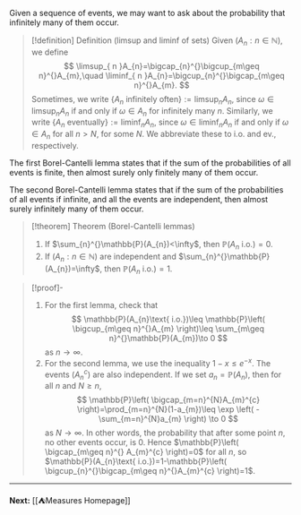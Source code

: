 Given a sequence of events, we may want to ask about the probability that infinitely many of them occur.

> [!definition] Definition (limsup and liminf of sets)
> Given $(A_{n}:n\in \mathbb{N})$, we define
> $$
> \limsup_{ n }A_{n}=\bigcap_{n}^{}\bigcup_{m\geq n}^{}A_{m},\quad
> \liminf_{ n }A_{n}=\bigcup_{n}^{}\bigcap_{m\geq n}^{}A_{m}.
> $$
> Sometimes, we write $\{ A_{n} \text{ infinitely often} \}:=\limsup_{ n }A_{n}$, since $\omega \in \limsup_{ n }A_{n}$ if and only if $\omega \in A_{n}$ for infinitely many $n$. Similarly, we write $\{ A_{n}\text{ eventually} \}:=\liminf_{ n }A_{n}$, since $\omega \in \liminf_{ n }A_{n}$ if and only if $\omega \in A_{n}$ for all $n>N$, for some $N$. We abbreviate these to i.o. and ev., respectively.

The first Borel-Cantelli lemma states that if the sum of the probabilities of all events is finite, then almost surely only finitely many of them occur.

The second Borel-Cantelli lemma states that if the sum of the probabilities of all events if infinite, and all the events are independent, then almost surely infinitely many of them occur.

> [!theorem] Theorem (Borel-Cantelli lemmas)
> 1. If $\sum_{n}^{}\mathbb{P}(A_{n})<\infty$, then $\mathbb{P}(A_{n}\text{ i.o.})=0$.
> 2. If $(A_{n}:n\in \mathbb{N})$ are independent and $\sum_{n}^{}\mathbb{P}(A_{n})=\infty$, then $\mathbb{P}(A_{n}\text{ i.o.})=1$.

> [!proof]-
> 1. For the first lemma, check that
> $$
> \mathbb{P}(A_{n}\text{ i.o.})\leq \mathbb{P}\left( \bigcup_{m\geq n}^{}A_{m} \right)\leq \sum_{m\geq n}^{}\mathbb{P}(A_{m})\to 0
> $$
> as $n\to \infty$.
> 2. For the second lemma, we use the inequality $1-x\leq e^{-x}$. The events $(A_{n}^{c})$ are also independent. If we set $a_{n}=\mathbb{P}(A_{n})$, then for all $n$ and $N\geq n$,
> $$
> \mathbb{P}\left( \bigcap_{m=n}^{N}A_{m}^{c} \right)=\prod_{m=n}^{N}(1-a_{m})\leq \exp \left( -\sum_{m=n}^{N}a_{m} \right) \to 0
> $$
> as $N\to \infty$. In other words, the probability that after some point $n$, no other events occur, is 0. Hence $\mathbb{P}\left( \bigcap_{m\geq n}^{} A_{m}^{c} \right)=0$ for all $n$, so $\mathbb{P}(A_{n}\text{ i.o.})=1-\mathbb{P}\left( \bigcup_{n}^{}\bigcap_{m\geq n}^{}A_{m}^{c} \right)=1$.

---

**Next:** [[⛺Measures Homepage]]